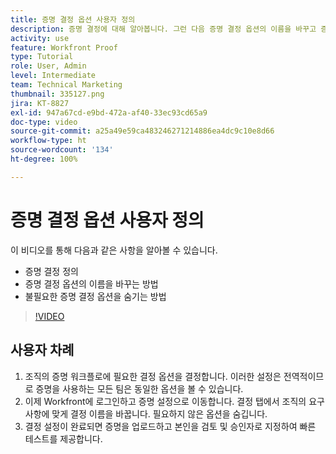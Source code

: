 ```yaml
---
title: 증명 결정 옵션 사용자 정의
description: 증명 결정에 대해 알아봅니다. 그런 다음 증명 결정 옵션의 이름을 바꾸고 증명 시스템 설정에서 불필요한 옵션을 숨깁니다.
activity: use
feature: Workfront Proof
type: Tutorial
role: User, Admin
level: Intermediate
team: Technical Marketing
thumbnail: 335127.png
jira: KT-8827
exl-id: 947a67cd-e9bd-472a-af40-33ec93cd65a9
doc-type: video
source-git-commit: a25a49e59ca483246271214886ea4dc9c10e8d66
workflow-type: ht
source-wordcount: '134'
ht-degree: 100%

---
```


# 증명 결정 옵션 사용자 정의

이 비디오를 통해 다음과 같은 사항을 알아볼 수 있습니다.

* 증명 결정 정의
* 증명 결정 옵션의 이름을 바꾸는 방법
* 불필요한 증명 결정 옵션을 숨기는 방법

>[!VIDEO](https://video.tv.adobe.com/v/335127/?quality=12&learn=on)

## 사용자 차례

1. 조직의 증명 워크플로에 필요한 결정 옵션을 결정합니다. 이러한 설정은 전역적이므로 증명을 사용하는 모든 팀은 동일한 옵션을 볼 수 있습니다.
1. 이제 Workfront에 로그인하고 증명 설정으로 이동합니다. 결정 탭에서 조직의 요구 사항에 맞게 결정 이름을 바꿉니다. 필요하지 않은 옵션을 숨깁니다.
1. 결정 설정이 완료되면 증명을 업로드하고 본인을 검토 및 승인자로 지정하여 빠른 테스트를 제공합니다.


<!--
Lean More URLs
-->
